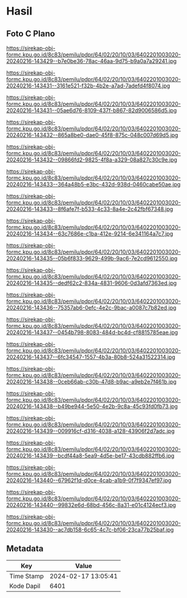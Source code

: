 # Hasil

## Foto C Plano

https://sirekap-obj-formc.kpu.go.id/8c83/pemilu/pdpr/64/02/20/10/03/6402201003020-20240216-143429--b7e0be36-78ac-46aa-9d75-b9a0a7a29241.jpg

https://sirekap-obj-formc.kpu.go.id/8c83/pemilu/pdpr/64/02/20/10/03/6402201003020-20240216-143431--3161e521-f32b-4b2e-a7ad-7adefd4f8074.jpg

https://sirekap-obj-formc.kpu.go.id/8c83/pemilu/pdpr/64/02/20/10/03/6402201003020-20240216-143431--05ae6d76-8109-437f-b867-82d9006586d5.jpg

https://sirekap-obj-formc.kpu.go.id/8c83/pemilu/pdpr/64/02/20/10/03/6402201003020-20240216-143432--865a8be0-dae0-45f8-875c-048c007d69d5.jpg

https://sirekap-obj-formc.kpu.go.id/8c83/pemilu/pdpr/64/02/20/10/03/6402201003020-20240216-143432--09866fd2-9825-4f8a-a329-08a827c30c9e.jpg

https://sirekap-obj-formc.kpu.go.id/8c83/pemilu/pdpr/64/02/20/10/03/6402201003020-20240216-143433--364a48b5-e3bc-432d-938d-0460cabe50ae.jpg

https://sirekap-obj-formc.kpu.go.id/8c83/pemilu/pdpr/64/02/20/10/03/6402201003020-20240216-143433--8f6afe7f-b533-4c33-8a4e-2c42fbf67348.jpg

https://sirekap-obj-formc.kpu.go.id/8c83/pemilu/pdpr/64/02/20/10/03/6402201003020-20240216-143434--63c7686e-c1ba-412e-9214-6e341164a7c7.jpg

https://sirekap-obj-formc.kpu.go.id/8c83/pemilu/pdpr/64/02/20/10/03/6402201003020-20240216-143435--05b6f833-9629-499b-9ac6-7e2cd9612550.jpg

https://sirekap-obj-formc.kpu.go.id/8c83/pemilu/pdpr/64/02/20/10/03/6402201003020-20240216-143435--dedf62c2-834a-4831-9606-0d3afd7363ed.jpg

https://sirekap-obj-formc.kpu.go.id/8c83/pemilu/pdpr/64/02/20/10/03/6402201003020-20240216-143436--75357ab6-0efc-4e2c-9bac-a0087c7b82ed.jpg

https://sirekap-obj-formc.kpu.go.id/8c83/pemilu/pdpr/64/02/20/10/03/6402201003020-20240216-143437--0454b798-8083-484d-bc4d-cf8815785eae.jpg

https://sirekap-obj-formc.kpu.go.id/8c83/pemilu/pdpr/64/02/20/10/03/6402201003020-20240216-143437--6fc34547-1557-4b3a-80b8-524a31522314.jpg

https://sirekap-obj-formc.kpu.go.id/8c83/pemilu/pdpr/64/02/20/10/03/6402201003020-20240216-143438--0ceb66ab-c30b-47d8-b9ac-a9eb2e7f461b.jpg

https://sirekap-obj-formc.kpu.go.id/8c83/pemilu/pdpr/64/02/20/10/03/6402201003020-20240216-143438--b49be944-5e50-4e2b-9c8a-45c93fd0fb73.jpg

https://sirekap-obj-formc.kpu.go.id/8c83/pemilu/pdpr/64/02/20/10/03/6402201003020-20240216-143439--009916cf-d316-4038-a128-43906f2d7adc.jpg

https://sirekap-obj-formc.kpu.go.id/8c83/pemilu/pdpr/64/02/20/10/03/6402201003020-20240216-143439--bcdf44a8-5ea9-4d5e-be17-43cdb882ffb6.jpg

https://sirekap-obj-formc.kpu.go.id/8c83/pemilu/pdpr/64/02/20/10/03/6402201003020-20240216-143440--67962f1d-d0ce-4cab-a1b9-0f7f9347ef97.jpg

https://sirekap-obj-formc.kpu.go.id/8c83/pemilu/pdpr/64/02/20/10/03/6402201003020-20240216-143440--99832e6d-68bd-456c-8a31-e01c4124ecf3.jpg

https://sirekap-obj-formc.kpu.go.id/8c83/pemilu/pdpr/64/02/20/10/03/6402201003020-20240216-143430--ac7db158-6c65-4c7c-bf06-23ca77b25baf.jpg


## Metadata

| Key        | Value               |
| ---------- | ------------------- |
| Time Stamp | 2024-02-17 13:05:41 |
| Kode Dapil | 6401                |



